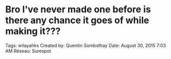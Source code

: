 # Bro l've never made one before is there any chance it goes of while making it???

Tags: wilayahks
Created by: Quentin Sombsthay
Date: August 30, 2015 7:03 AM
Réseau: Surespot